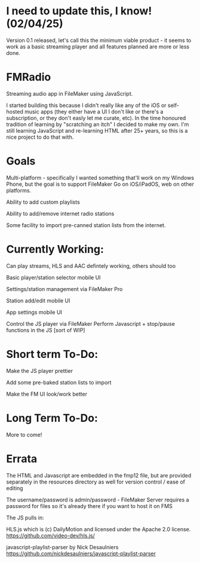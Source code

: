 # I need to update this, I know! (02/04/25)
Version 0.1 released, let's call this the minimum viable product - it seems to work as a basic streaming player and all features planned are more or less done.

# FMRadio
Streaming audio app in FileMaker using JavaScript.

I started building this because I didn't really like any of the iOS or self-hosted music apps (they either have a UI I don't like or there's a subscription, or they don't easly let me curate, etc). In the time honoured tradition of learning by "scratching an itch" I decided to make my own. I'm still learning JavaScript and re-learning HTML after 25+ years, so this is a nice project to do that with.

# Goals

Multi-platform - specifically I wanted something that'll work on my Windows Phone, but the goal is to support FileMaker Go on iOS/iPadOS, web on other platforms.

Ability to add custom playlists

Ability to add/remove internet radio stations

Some facility to import pre-canned station lists from the internet.

# Currently Working:
Can play streams, HLS and AAC defintely working, others should too

Basic player/station selector mobile UI

Settings/station management via FileMaker Pro

Station add/edit mobile UI

App settings mobile UI

Control the JS player via FileMaker Perform Javascript + stop/pause functions in the JS [sort of WIP]


# Short term To-Do:

Make the JS player prettier

Add some pre-baked station lists to import

Make the FM UI look/work better


# Long Term To-Do:

More to come!

# Errata
The HTML and Javascript are embedded in the fmp12 file, but are provided separately in the resources directory as well for version control / ease of editing

The username/password is admin/password - FileMaker Server requires a password for files so it's already there if you want to host it on FMS

The JS pulls in:

HLS.js which is (c) DailyMotion and licensed under the Apache 2.0 license. https://github.com/video-dev/hls.js/

javascript-playlist-parser by Nick Desaulniers https://github.com/nickdesaulniers/javascript-playlist-parser
